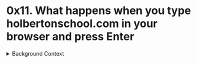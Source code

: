 # 0x11. What happens when you type holbertonschool.com in your browser and press Enter 

<details>
<summary>Background Context</summary>

- Being a Full-Stack Software Engineer means you’re comfortable interacting with any layer of the stack.
- A way to easily assess this is to simply ask an engineer to explain how a software system works. They can have a general overview of the flow or can choose to dig deep in a certain area.
- Let’s practice by exploring the infrastructure side (network, servers, security…) of the question.

</details>